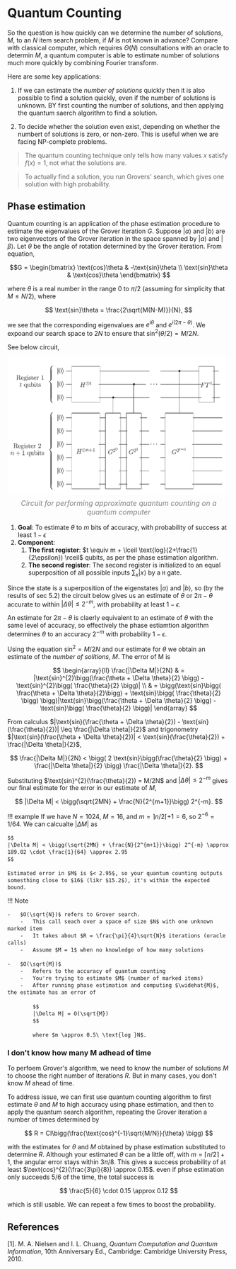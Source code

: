 # Quantum Counting

So the question is how quickly can we determine the number of solutions, $M$, to an $N$ item search problem, if $M$ is not known in advance? Compare with classical computer, which requires $\Theta(N)$ consultations with an oracle to determin $M$, a quantum computer is able to estimate number of solutions much more quickly by combining Fourier transform.

Here are some key applications:

1.  If we can estimate the *number of solutions* quickly then it is also possible to find a solution quickly, even if the number of solutions is unknown. BY first counting the number of solutions, and then applying the quantum saerch algorithm to find a solution.

2.  To decide whether the solution even exist, depending on whether the numbert of solutions is zero, or non-zero. This is useful when we are facing NP-complete problems.

> The quantum counting technique only tells how many values $x$ satisfy $f(x)=1$, not what the solutions are.

> To actually find a solution, you run Grovers' search, which gives one solution with high probability.

## Phase estimation

Quantum counting is an application of the phase estimation procedure to estimate the eigenvalues of the Grover iteration $G$. Suppose $|a\rangle$ and $|b\rangle$ are two eigenvectors of the Grover iteration in the space spanned by $|a\rangle$ and $|\beta\rangle$. Let $\theta$ be the angle of rotation determined by the Grover iteration. From equation,

$$G = 
\begin{bmatrix}
\text{cos}\theta & -\text{sin}\theta \\
\text{sin}\theta & \text{cos}\theta
\end{bmatrix}
$$

where $\theta$ is a real number in the range $0$ to $\pi/2$ (assuming for simplicity that $M\leq N/2$), where

$$
\text{sin}\theta = \frac{2\sqrt{M(N-M)}}{N},
$$

we see that the corresponding eigenvalues are $e^{i\theta}$ and $e^{i(2\pi - \theta)}$. We expoand our search space to $2N$ to ensure that $\text{sin}^{2}(\theta/2) = M/2N$.

See below circuit, 

<div style="text-align: center;">
    <img src="../../quantum_computation/images/quantum_counting_circuit.png" alt="quantum_counting_circuit" style="width: 725px; height: auto;">
    <p style="font-size: 16px; font-style: italic; color: gray; margin-top: 5px;">
        Circuit for performing approximate quantum counting on a quantum computer
    </p>
</div>



1.  **Goal**: To estimate $\theta$ to $m$ bits of accuracy, with probability of success at least $1-\epsilon$
2.  **Component**: 
    1.  **The first register**: $t \equiv m + \lceil \text{log}(2+\frac{1}{2\epsilon}) \rceil$ qubits, as per the phase estimation algorithm.
    2.  **The second register**: The second register is initialized to an equal superposition of all possible inputs $\sum_{x}|x\rangle$ by a `H` gate.

Since the state is a superposition of the eigenstates $|a\rangle$ and $|b\rangle$, so (by the results of sec 5.2) the circuit below gives us an estimate of $\theta$ or $2 \pi - \theta$ accurate to within $|\Delta \theta|\leq 2^{-m}$, with probability at least $1-\epsilon$. 

An estimate for $2\pi - \theta$ is claerly equivalent to an estimate of $\theta$ with the same level of accuracy, so effectively the phase estiamtion algorithm determines $\theta$ to an accuracy $2^{-m}$ with probability $1-\epsilon$.

Using the equation $\text{sin}^{2} = M/2N$ and our estimate for $\theta$ we obtain an estimate of the *number of solitions, $M$*. The error of M is 

$$
\begin{array}{ll}
\frac{|\Delta M|}{2N} & = |\text{sin}^{2}\bigg(\frac{\theta + \Delta \theta}{2} \bigg) - \text{sin}^{2}\bigg( \frac{\theta}{2} \bigg)| \\
 & =  \bigg(\text{sin}\bigg( \frac{\theta + \Delta \theta}{2}\bigg) + \text{sin}\bigg( \frac{\theta}{2} \bigg) \bigg)|\text{sin}\bigg(\frac{\theta + \Delta \theta}{2} \bigg) - \text{sin}\bigg( \frac{\theta}{2} \bigg)|
\end{array}
$$

From calculus $|\text{sin}(\frac{\theta + \Delta \theta}{2}) - \text{sin}(\frac{\theta}{2})| \leq \frac{|\Delta \theta|}{2}$ and trigonometry $|\text{sin}(\frac{\theta + \Delta \theta}{2})| < \text{sin}(\frac{\theta}{2}) + \frac{|\Delta \theta|}{2}$, 

$$
\frac{|\Delta M|}{2N} < \bigg( 2 \text{sin}\bigg(\frac{\theta}{2} \bigg) + \frac{|\Delta \theta|}{2} \bigg) \frac{|\Delta \theta|}{2}.
$$

Substituting $\text{sin}^{2}(\frac{\theta}{2}) = M/2N$ and $|\Delta \theta| \leq 2^{-m}$ gives our final estimate for the error in our estimate of $M$,

$$
|\Delta M| < \bigg(\sqrt{2MN} + \frac{N}{2^{m+1}}\bigg) 2^{-m}.
$$

!!! example 
    If we have $N = 1024$, $M = 16$, and $m = \rceil n/2 \lceil +1 = 6$, so $2^{-6} = 1/64$. We can calcualte $|\Delta M|$ as 

    $$
    |\Delta M| < \bigg(\sqrt{2MN} + \frac{N}{2^{m+1}}\bigg) 2^{-m} \approx 189.02 \cdot \frac{1}{64} \approx 2.95
    $$

    Estimated error in $M$ is $< 2.95$, so your quantum counting outputs somesthing close to $16$ (likr $15.2$), it's within the expected bound.

!!! Note 
    
    -   $O(\sqrt{N})$ refers to Grover search. 
        -   This call seach over a space of size $N$ with one unknown marked item
        -   It takes about $R = \frac{\pi}{4}\sqrt{N}$ iterations (oracle calls)
        -   Assume $M = 1$ when no knowledge of how many solutions 

    -   $O(\sqrt{M})$
        -   Refers to the accuracy of quantum counting
        -   You're trying to estimate $M$ (number of marked items)
        -   After running phase estimation and computing $\widehat{M}$, the estimate has an error of 

            $$
            |\Delta M| = O(\sqrt{M})
            $$

            where $m \approx 0.5\ \text{log }N$.

### I don't know how many M adhead of time

To perfoem Grover's algorithm, we need to know the number of solutions $M$ to choose the right number of iterations $R$. But in many cases, you don't know $M$ ahead of time.

To address issue, we can first use quantum counting algorithm to first estimate $\theta$ and $M$ to high accuracy using phase estimation, and then to apply the quantum search algorithm, repeating the Grover iteration a number of times determined by

$$
R = CI\bigg(\frac{\text{cos}^{-1}\sqrt{M/N}}{\theta} \bigg)
$$

with the estimates for $\theta$ and $M$ obtained by phase estimation substituted to determine $R$. Although your estimated $\theta$ can be a little off, with $m = \lceil n/2 \rceil +1$, the angular error stays within $3\pi/8$. This gives a success probability of at least $\text{cos}^{2}(\frac{3\pi}{8}) \approx 0.15$. even if phse estimation only succeeds $5/6$ of the time, the total success is 

$$
\frac{5}{6} \cdot 0.15 \approx 0.12
$$

which is still usable. We can repeat a few times to boost the probability.



## References 

[1]. M. A. Nielsen and I. L. Chuang, *Quantum Computation and Quantum Information*, 10th Anniversary Ed., Cambridge: Cambridge University Press, 2010.